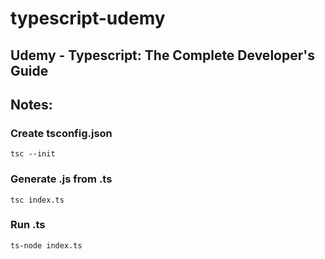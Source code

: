 # typescript-udemy

## Udemy - Typescript: The Complete Developer's Guide

## Notes:

### Create tsconfig.json

```
tsc --init
```

### Generate .js from .ts

```
tsc index.ts
```

### Run .ts

```
ts-node index.ts
```
